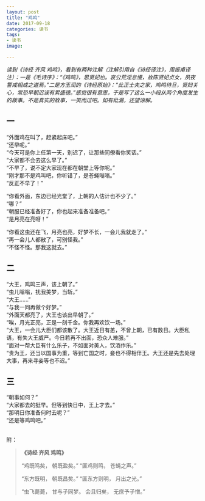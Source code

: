 ```yaml
---
layout: post
title: "鸡鸣"
date: 2017-09-18
categories: 读书
tags: 
- 读书
image: 

---
```


*读到《诗经 齐风 鸡鸣》，看到有两种注解（注解引用自《诗经译注》，周振甫译注）：一是《毛诗序》：“《鸡鸣》，思贤妃也。哀公荒淫怠慢，故陈贤妃贞女，夙夜警戒相成之道焉。”二是方玉润的《诗经原始》：“此正士夫之家，鸡鸣待旦，贤妇关心，常恐早朝迟误有累盛德。”感觉很有意思，于是写了这么一小段从两个角度发生的故事。不是真实的故事，一笑而过吧。如有纰漏，还望谅解。*  

<!-- more -->    

## 一

“外面鸡在叫了，赶紧起床吧。”<br />
“还早呢。”<br />
“今天可是你上任第一天，别迟了，让那些同僚看你笑话。”<br />
“大家都不会去这么早了。”<br />
“不早了，说不定大家现在都在朝堂上等你呢。”<br />
“刚才那不是鸡叫吧，你听错了，是苍蝇嗡嗡。”<br />
“反正不早了！”<br />

“你看外面，东边已经光堂了，上朝的人估计也不少了。”<br />
“哪？”<br />
“朝服已经准备好了，你也起来准备准备吧。”<br />
“是月亮在亮呀！”<br />

“你看这虫还在飞，月亮也亮，好梦不长，一会儿我就走了。”<br />
“再一会儿人都散了，可别怪我。”<br />
“不怪不怪。那我这就去。”<br />

## 二

“大王，鸡鸣三声，该上朝了。”<br />
“虫儿嗡嗡，扰我美梦，当斩。”<br />
“大王……”<br />
“与我一同再做个好梦。”<br />
“外面天都亮了，大王也该出早朝了。”<br />
“唉，月光正亮，正是一刻千金。你我再欢饮一场。”<br />
“大王，一会儿大臣们都该散了。大王近日有恙，不曾上朝，已有数日。大臣私语，有失大王威严。今日若再不出面，恐众人难服。”<br />
“面对一帮大臣有什么乐子，不如面对美人，饮酒作乐。”<br />
“贵为王，还当以国事为重，等到亡国之时，妾也不得相伴王。大王还是先去处理大事，再来寻妾等也不迟。”<br />

## 三

“朝事如何？”<br />
“大家都去的挺早。但等到快日中，王上才去。”<br />
“那明日你准备何时去呢？”<br />
“还是等鸡鸣吧。”<br />
<br />

附：

> **《诗经 齐风 鸡鸣》**
>
> “鸡既鸣矣，
> 朝既盈矣。”
> “匪鸡则鸣，
> 苍蝇之声。”
> 
> “东方既明，
> 朝既昌矣。”
> “匪东方则明，
> 月出之光。”
> 
> “虫飞薨薨，
> 甘与子同梦。
> 会且归矣，
> 无庶予子憎。”
